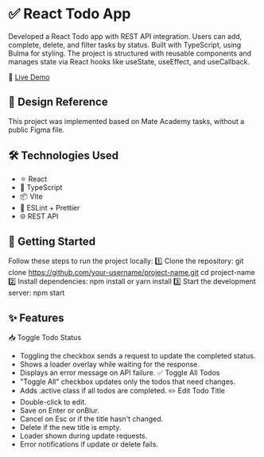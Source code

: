 # ✅ React Todo App

Developed a React Todo app with REST API integration. Users can add, complete, delete, and filter tasks by status. Built with TypeScript, using Bulma for styling. The project is structured with reusable components and manages state via React hooks like useState, useEffect, and useCallback.

🔗 [Live Demo](https://github.com/MariiaKapustkina/to_do_app)

## 🎨 Design Reference
This project was implemented based on Mate Academy tasks, without a public Figma file.

## 🛠️ Technologies Used
- ⚛️ React
- 🧠 TypeScript
- 📦 Vite
- 🧪 ESLint + Prettier
- 🌐 REST API

## 🚀 Getting Started
Follow these steps to run the project locally:
1️⃣ Clone the repository:
git clone https://github.com/your-username/project-name.git
cd project-name
2️⃣ Install dependencies:
npm install
or
yarn install
3️⃣ Start the development server:
npm start
## ✨ Features
📥 Toggle Todo Status
- Toggling the checkbox sends a request to update the completed status.
- Shows a loader overlay while waiting for the response.
- Displays an error message on API failure.
✅ Toggle All Todos
- "Toggle All" checkbox updates only the todos that need changes.
- Adds .active class if all todos are completed.
✏️ Edit Todo Title
- Double-click to edit.
- Save on Enter or onBlur.
- Cancel on Esc or if the title hasn't changed.
- Delete if the new title is empty.
- Loader shown during update requests.
- Error notifications if update or delete fails.

